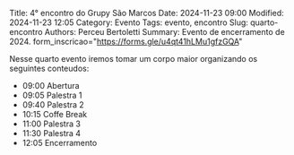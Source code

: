 Title: 4° encontro do Grupy São Marcos
Date: 2024-11-23 09:00
Modified: 2024-11-23 12:05
Category: Evento
Tags: evento, encontro
Slug: quarto-encontro
Authors: Perceu Bertoletti
Summary: Evento de encerramento de 2024.
form_inscricao="https://forms.gle/u4qt41hLMu1gfzGQA"

Nesse quarto evento iremos tomar um corpo maior organizando os seguintes conteudos:
 - 09:00 Abertura
 - 09:05 Palestra 1
 - 09:40 Palestra 2
 - 10:15 Coffe Break
 - 11:00 Palestra 3
 - 11:30 Palestra 4
 - 12:05 Encerramento
